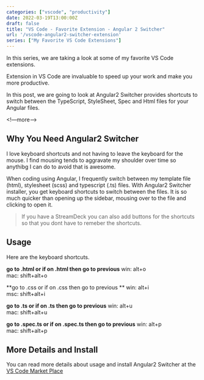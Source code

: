 ```yaml
---
categories: ["vscode", "productivity"]
date: 2022-03-19T13:00:00Z
draft: false
title: "VS Code - Favorite Extension - Angular 2 Switcher"
url: '/vscode-angular2-switcher-extension'
series: ["My Favorite VS Code Extensions"]
---
```

In this series, we are taking a look at some of my favorite VS Code extensions.

Extension in VS Code are invaluable to speed up your work and make you more productive.

In this post, we are going to look at Angular2 Switcher provides shortcuts to switch between the TypeScript, StyleSheet, Spec and Html files for your Angular files.

<!—more—>

## Why You Need Angular2 Switcher

I love keyboard shortcuts and not having to leave the keyboard for the mouse.  I find mousing tends to aggravate my shoulder over time so anythibg I can do to avoid that is awesome.

When coding using Angular, I frequently switch between my template file (html), stylesheet (scss) and typescript (.ts) files.   With Angular2 Switcher installer, you get keyboard shortcuts to switch between the files.  It is so much quicker than opening up the sidebar, mousing over to the file and clicking to open it.   

> If you have a StreamDeck you can also add buttons for the shortcuts so that you dont have to remeber the shortcuts.

## Usage

Here are the keyboard shortcuts.

**go to .html or if on .html then go to previous**
win: alt+o	
mac: shift+alt+o

**go to .css or if on .css then go to previous	**
win: alt+i	  
msc: shift+alt+i

**go to .ts or if on .ts then go to previous**
win: alt+u	
mac: shift+alt+u

**go to .spec.ts or if on .spec.ts then go to previous**
win: alt+p	
mac: shift+alt+p

## More Details and Install

You can read more details about usage and install Angular2 Switcher at the [VS Code Market Place](https://marketplace.visualstudio.com/items?itemName=infinity1207.angular2-switcher)

